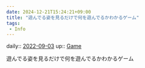 ```yaml
---
date: 2024-12-21T15:24:21+09:00
title: "遊んでる姿を見るだけで何を遊んでるかわかるゲーム"
tags:
 - Info
---
```


daily:: [2022-09-03](Daily_Note/2022-09-03.md)
up:: [Game](Bar/Novel/Topics/Game.md)

遊んでる姿を見るだけで何を遊んでるかわかるゲーム